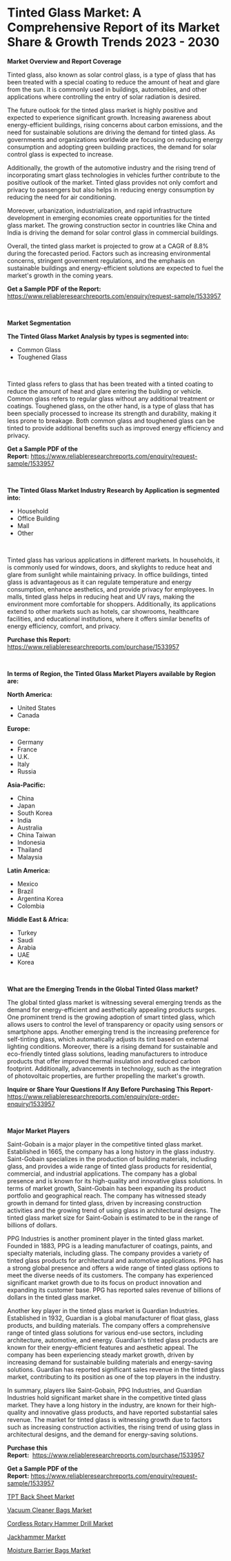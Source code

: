 <p><h1>Tinted Glass Market: A Comprehensive Report of its Market Share & Growth Trends 2023 - 2030</h1></p><p><strong>Market Overview and Report Coverage</strong></p>
<p><p>Tinted glass, also known as solar control glass, is a type of glass that has been treated with a special coating to reduce the amount of heat and glare from the sun. It is commonly used in buildings, automobiles, and other applications where controlling the entry of solar radiation is desired.</p><p>The future outlook for the tinted glass market is highly positive and expected to experience significant growth. Increasing awareness about energy-efficient buildings, rising concerns about carbon emissions, and the need for sustainable solutions are driving the demand for tinted glass. As governments and organizations worldwide are focusing on reducing energy consumption and adopting green building practices, the demand for solar control glass is expected to increase.</p><p>Additionally, the growth of the automotive industry and the rising trend of incorporating smart glass technologies in vehicles further contribute to the positive outlook of the market. Tinted glass provides not only comfort and privacy to passengers but also helps in reducing energy consumption by reducing the need for air conditioning.</p><p>Moreover, urbanization, industrialization, and rapid infrastructure development in emerging economies create opportunities for the tinted glass market. The growing construction sector in countries like China and India is driving the demand for solar control glass in commercial buildings.</p><p>Overall, the tinted glass market is projected to grow at a CAGR of 8.8% during the forecasted period. Factors such as increasing environmental concerns, stringent government regulations, and the emphasis on sustainable buildings and energy-efficient solutions are expected to fuel the market's growth in the coming years.</p></p>
<p><strong>Get a Sample PDF of the Report:</strong> <a href="https://www.reliableresearchreports.com/enquiry/request-sample/1533957">https://www.reliableresearchreports.com/enquiry/request-sample/1533957</a></p>
<p>&nbsp;</p>
<p><strong>Market Segmentation</strong></p>
<p><strong>The Tinted Glass Market Analysis by types is segmented into:</strong></p>
<p><ul><li>Common Glass</li><li>Toughened Glass</li></ul></p>
<p>&nbsp;</p>
<p><p>Tinted glass refers to glass that has been treated with a tinted coating to reduce the amount of heat and glare entering the building or vehicle. Common glass refers to regular glass without any additional treatment or coatings. Toughened glass, on the other hand, is a type of glass that has been specially processed to increase its strength and durability, making it less prone to breakage. Both common glass and toughened glass can be tinted to provide additional benefits such as improved energy efficiency and privacy.</p></p>
<p><strong>Get a Sample PDF of the Report:</strong>&nbsp;<a href="https://www.reliableresearchreports.com/enquiry/request-sample/1533957">https://www.reliableresearchreports.com/enquiry/request-sample/1533957</a></p>
<p>&nbsp;</p>
<p><strong>The Tinted Glass Market Industry Research by Application is segmented into:</strong></p>
<p><ul><li>Household</li><li>Office Building</li><li>Mall</li><li>Other</li></ul></p>
<p>&nbsp;</p>
<p><p>Tinted glass has various applications in different markets. In households, it is commonly used for windows, doors, and skylights to reduce heat and glare from sunlight while maintaining privacy. In office buildings, tinted glass is advantageous as it can regulate temperature and energy consumption, enhance aesthetics, and provide privacy for employees. In malls, tinted glass helps in reducing heat and UV rays, making the environment more comfortable for shoppers. Additionally, its applications extend to other markets such as hotels, car showrooms, healthcare facilities, and educational institutions, where it offers similar benefits of energy efficiency, comfort, and privacy.</p></p>
<p><strong>Purchase this Report:</strong>&nbsp; <a href="https://www.reliableresearchreports.com/purchase/1533957">https://www.reliableresearchreports.com/purchase/1533957</a></p>
<p>&nbsp;</p>
<p><strong>In terms of Region, the Tinted Glass Market Players available by Region are:</strong></p>
<p>
    <p> <strong> North America: </strong>
        <ul>
            <li>United States</li>
            <li>Canada</li>
        </ul>
        </p> 
    <p> <strong> Europe: </strong>
        <ul>
            <li>Germany</li>
            <li>France</li>
            <li>U.K.</li>
            <li>Italy</li>
            <li>Russia</li>
        </ul>
        </p> 
    <p> <strong> Asia-Pacific: </strong>
        <ul>
            <li>China</li>
            <li>Japan</li>
            <li>South Korea</li>
            <li>India</li>
            <li>Australia</li>
            <li>China Taiwan</li>
            <li>Indonesia</li>
            <li>Thailand</li>
            <li>Malaysia</li>
        </ul>
        </p> 
    <p> <strong> Latin America: </strong>
        <ul>
            <li>Mexico</li>
            <li>Brazil</li>
            <li>Argentina Korea</li>
            <li>Colombia</li>
        </ul>
        </p> 
    <p> <strong> Middle East & Africa: </strong>
        <ul>
            <li>Turkey</li>
            <li>Saudi</li>
            <li>Arabia</li>
            <li>UAE</li>
            <li>Korea</li>
        </ul>
    </p>
    </p>
<p>&nbsp;</p>
<p><strong>What are the Emerging Trends in the Global Tinted Glass market?</strong></p>
<p><p>The global tinted glass market is witnessing several emerging trends as the demand for energy-efficient and aesthetically appealing products surges. One prominent trend is the growing adoption of smart tinted glass, which allows users to control the level of transparency or opacity using sensors or smartphone apps. Another emerging trend is the increasing preference for self-tinting glass, which automatically adjusts its tint based on external lighting conditions. Moreover, there is a rising demand for sustainable and eco-friendly tinted glass solutions, leading manufacturers to introduce products that offer improved thermal insulation and reduced carbon footprint. Additionally, advancements in technology, such as the integration of photovoltaic properties, are further propelling the market's growth.</p></p>
<p><strong>Inquire or Share Your Questions If Any Before Purchasing This Report</strong>- <a href="https://www.reliableresearchreports.com/enquiry/pre-order-enquiry/1533957">https://www.reliableresearchreports.com/enquiry/pre-order-enquiry/1533957</a></p>
<p>&nbsp;</p>
<p><strong>Major Market Players</strong></p>
<p><p>Saint-Gobain is a major player in the competitive tinted glass market. Established in 1665, the company has a long history in the glass industry. Saint-Gobain specializes in the production of building materials, including glass, and provides a wide range of tinted glass products for residential, commercial, and industrial applications. The company has a global presence and is known for its high-quality and innovative glass solutions. In terms of market growth, Saint-Gobain has been expanding its product portfolio and geographical reach. The company has witnessed steady growth in demand for tinted glass, driven by increasing construction activities and the growing trend of using glass in architectural designs. The tinted glass market size for Saint-Gobain is estimated to be in the range of billions of dollars.</p><p>PPG Industries is another prominent player in the tinted glass market. Founded in 1883, PPG is a leading manufacturer of coatings, paints, and specialty materials, including glass. The company provides a variety of tinted glass products for architectural and automotive applications. PPG has a strong global presence and offers a wide range of tinted glass options to meet the diverse needs of its customers. The company has experienced significant market growth due to its focus on product innovation and expanding its customer base. PPG has reported sales revenue of billions of dollars in the tinted glass market.</p><p>Another key player in the tinted glass market is Guardian Industries. Established in 1932, Guardian is a global manufacturer of float glass, glass products, and building materials. The company offers a comprehensive range of tinted glass solutions for various end-use sectors, including architecture, automotive, and energy. Guardian's tinted glass products are known for their energy-efficient features and aesthetic appeal. The company has been experiencing steady market growth, driven by increasing demand for sustainable building materials and energy-saving solutions. Guardian has reported significant sales revenue in the tinted glass market, contributing to its position as one of the top players in the industry.</p><p>In summary, players like Saint-Gobain, PPG Industries, and Guardian Industries hold significant market share in the competitive tinted glass market. They have a long history in the industry, are known for their high-quality and innovative glass products, and have reported substantial sales revenue. The market for tinted glass is witnessing growth due to factors such as increasing construction activities, the rising trend of using glass in architectural designs, and the demand for energy-saving solutions.</p></p>
<p><strong>Purchase this Report:</strong>&nbsp;&nbsp;<a href="https://www.reliableresearchreports.com/purchase/1533957">https://www.reliableresearchreports.com/purchase/1533957</a></p>
<p></p>
<p><strong>Get a Sample PDF of the Report:</strong>&nbsp;<a href="https://www.reliableresearchreports.com/enquiry/request-sample/1533957">https://www.reliableresearchreports.com/enquiry/request-sample/1533957</a></p>
<p><p><a href="https://medium.com/@adellalesch/tpt-back-sheet-market-exploring-market-share-market-trends-and-future-growth-e31b91e9c6df">TPT Back Sheet Market</a></p><p><a href="https://medium.com/@juliusadams1991/vacuum-cleaner-bags-market-analysis-and-sze-forecasted-for-period-from-2023-to-2030-0c76d4505ec1">Vacuum Cleaner Bags Market</a></p><p><a href="https://medium.com/@jeffrystehr/cordless-rotary-hammer-drill-market-insight-market-trends-growth-forecasted-from-2023-to-2030-a920cbffc0f9">Cordless Rotary Hammer Drill Market</a></p><p><a href="https://medium.com/@ardithlynch1906/jackhammer-market-outlook-industry-overview-and-forecast-2023-to-2030-54c334ab7c12">Jackhammer Market</a></p><p><a href="https://medium.com/@walkersipes1943/moisture-barrier-bags-market-exploring-market-share-market-trends-and-future-growth-ac7e674c0f61">Moisture Barrier Bags Market</a></p></p>